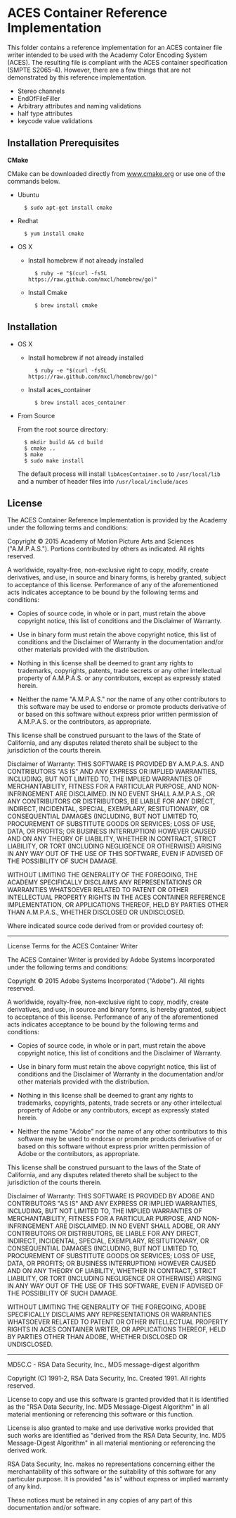 # ACES Container Reference Implementation #

This folder contains a reference implementation for an ACES container file 
writer intended to be used with the Academy Color Encoding System (ACES). 
The resulting file is compliant with the ACES container specification (SMPTE 
S2065-4). However, there are a few things that are not demonstrated by this 
reference implementation.

* Stereo channels
* EndOfFileFiller
* Arbitrary attributes and naming validations
* half type attributes
* keycode value validations


## Installation Prerequisites ##

__CMake__

CMake can be downloaded directly from www.cmake.org or use one of the commands 
below.

* Ubuntu

        $ sudo apt-get install cmake

* Redhat

        $ yum install cmake

* OS X

    * Install homebrew if not already installed
    
            $ ruby -e "$(curl -fsSL https://raw.github.com/mxcl/homebrew/go)"
                
    * Install Cmake
    
            $ brew install cmake         
             
## Installation ##

* OS X

    * Install homebrew if not already installed

            $ ruby -e "$(curl -fsSL https://raw.github.com/mxcl/homebrew/go)"
        
    * Install aces_container
    
            $ brew install aces_container  
        
* From Source

    From the root source directory:
    
        $ mkdir build && cd build
        $ cmake ..
        $ make
        $ sudo make install

    The default process will install ``libAcesContainer.so`` to ``/usr/local/lib``
    and a number of header files into ``/usr/local/include/aces``


## License ##

The ACES Container Reference Implementation is provided by the Academy under the
following terms and conditions:

Copyright © 2015 Academy of Motion Picture Arts and Sciences ("A.M.P.A.S.").
Portions contributed by others as indicated. All rights reserved.

A worldwide, royalty-free, non-exclusive right to copy, modify, create
derivatives, and use, in source and binary forms, is hereby granted, subject to
acceptance of this license. Performance of any of the aforementioned acts
indicates acceptance to be bound by the following terms and conditions:

* Copies of source code, in whole or in part, must retain the above copyright
notice, this list of conditions and the Disclaimer of Warranty.

* Use in binary form must retain the above copyright notice, this list of
conditions and the Disclaimer of Warranty in the documentation and/or other
materials provided with the distribution.

* Nothing in this license shall be deemed to grant any rights to trademarks,
copyrights, patents, trade secrets or any other intellectual property of
A.M.P.A.S. or any contributors, except as expressly stated herein.

* Neither the name "A.M.P.A.S." nor the name of any other contributors to this
software may be used to endorse or promote products derivative of or based on
this software without express prior written permission of A.M.P.A.S. or the
contributors, as appropriate.

This license shall be construed pursuant to the laws of the State of California, 
and any disputes related thereto shall be subject to the jurisdiction of the 
courts therein.

Disclaimer of Warranty: THIS SOFTWARE IS PROVIDED BY A.M.P.A.S. AND CONTRIBUTORS
"AS IS" AND ANY EXPRESS OR IMPLIED WARRANTIES, INCLUDING, BUT NOT LIMITED TO,
THE IMPLIED WARRANTIES OF MERCHANTABILITY, FITNESS FOR A PARTICULAR PURPOSE, AND
NON-INFRINGEMENT ARE DISCLAIMED. IN NO EVENT SHALL A.M.P.A.S., OR ANY
CONTRIBUTORS OR DISTRIBUTORS, BE LIABLE FOR ANY DIRECT, INDIRECT, INCIDENTAL,
SPECIAL, EXEMPLARY, RESITUTIONARY, OR CONSEQUENTIAL DAMAGES (INCLUDING, BUT NOT
LIMITED TO, PROCUREMENT OF SUBSTITUTE GOODS OR SERVICES; LOSS OF USE, DATA, OR
PROFITS; OR BUSINESS INTERRUPTION) HOWEVER CAUSED AND ON ANY THEORY OF
LIABILITY, WHETHER IN CONTRACT, STRICT LIABILITY, OR TORT (INCLUDING NEGLIGENCE
OR OTHERWISE) ARISING IN ANY WAY OUT OF THE USE OF THIS SOFTWARE, EVEN IF
ADVISED OF THE POSSIBILITY OF SUCH DAMAGE.

WITHOUT LIMITING THE GENERALITY OF THE FOREGOING, THE ACADEMY SPECIFICALLY
DISCLAIMS ANY REPRESENTATIONS OR WARRANTIES WHATSOEVER RELATED TO PATENT OR
OTHER INTELLECTUAL PROPERTY RIGHTS IN THE ACES CONTAINER REFERENCE
IMPLEMENTATION, OR APPLICATIONS THEREOF, HELD BY PARTIES OTHER THAN A.M.P.A.S.,
WHETHER DISCLOSED OR UNDISCLOSED.

Where indicated source code derived from or provided courtesy of:

---

License Terms for the ACES Container Writer 

The ACES Container Writer is provided by Adobe Systems Incorporated under the 
following terms and conditions:

Copyright © 2015 Adobe Systems Incorporated ("Adobe"). All rights reserved.

A worldwide, royalty-free, non-exclusive right to copy, modify, create
derivatives, and use, in source and binary forms, is hereby granted, subject to
acceptance of this license. Performance of any of the aforementioned acts
indicates acceptance to be bound by the following terms and conditions:

* Copies of source code, in whole or in part, must retain the above copyright
notice, this list of conditions and the Disclaimer of Warranty.

* Use in binary form must retain the above copyright notice, this list of
conditions and the Disclaimer of Warranty in the documentation and/or other
materials provided with the distribution.

* Nothing in this license shall be deemed to grant any rights to trademarks,
copyrights, patents, trade secrets or any other intellectual property of Adobe
or any contributors, except as expressly stated herein.

* Neither the name "Adobe" nor the name of any other contributors to this
software may be used to endorse or promote products derivative of or based on
this software without express prior written permission of Adobe or the
contributors, as appropriate.

This license shall be construed pursuant to the laws of the State of California,
and any disputes related thereto shall be subject to the jurisdiction of the
courts therein.

Disclaimer of Warranty: THIS SOFTWARE IS PROVIDED BY ADOBE AND CONTRIBUTORS "AS
IS" AND ANY EXPRESS OR IMPLIED WARRANTIES, INCLUDING, BUT NOT LIMITED TO, THE
IMPLIED WARRANTIES OF MERCHANTABILITY, FITNESS FOR A PARTICULAR PURPOSE, AND
NON-INFRINGEMENT ARE DISCLAIMED. IN NO EVENT SHALL ADOBE, OR ANY CONTRIBUTORS OR
DISTRIBUTORS, BE LIABLE FOR ANY DIRECT, INDIRECT, INCIDENTAL, SPECIAL,
EXEMPLARY, RESITUTIONARY, OR CONSEQUENTIAL DAMAGES (INCLUDING, BUT NOT LIMITED
TO, PROCUREMENT OF SUBSTITUTE GOODS OR SERVICES; LOSS OF USE, DATA, OR PROFITS;
OR BUSINESS INTERRUPTION) HOWEVER CAUSED AND ON ANY THEORY OF LIABILITY, WHETHER
IN CONTRACT, STRICT LIABILITY, OR TORT (INCLUDING NEGLIGENCE OR OTHERWISE)
ARISING IN ANY WAY OUT OF THE USE OF THIS SOFTWARE, EVEN IF ADVISED OF THE
POSSIBILITY OF SUCH DAMAGE.

WITHOUT LIMITING THE GENERALITY OF THE FOREGOING, ADOBE SPECIFICALLY
DISCLAIMS ANY REPRESENTATIONS OR WARRANTIES WHATSOEVER RELATED TO PATENT OR
OTHER INTELLECTUAL PROPERTY RIGHTS IN ACES CONTAINER WRITER, OR
APPLICATIONS THEREOF, HELD BY PARTIES OTHER THAN ADOBE, WHETHER DISCLOSED OR
UNDISCLOSED.

---

MD5C.C - RSA Data Security, Inc., MD5 message-digest algorithm

Copyright (C) 1991-2, RSA Data Security, Inc. Created 1991. All rights reserved.

License to copy and use this software is granted provided that it is identified
as the "RSA Data Security, Inc. MD5 Message-Digest Algorithm" in all material
mentioning or referencing this software or this function.

License is also granted to make and use derivative works provided that such
works are identified as "derived from the RSA Data Security, Inc. MD5
Message-Digest Algorithm" in all material mentioning or referencing the derived
work.

RSA Data Security, Inc. makes no representations concerning either the
merchantability of this software or the suitability of this software for any
particular purpose. It is provided "as is" without express or implied warranty
of any kind.

These notices must be retained in any copies of any part of this documentation
and/or software.